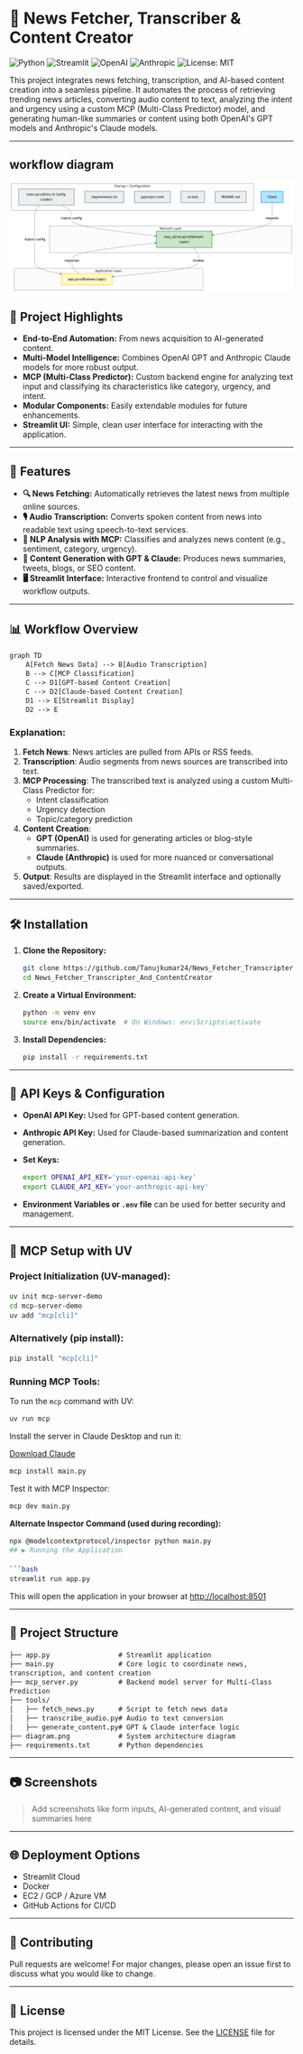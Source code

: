 
# 📰 News Fetcher, Transcriber & Content Creator

![Python](https://img.shields.io/badge/Python-3670A0?style=flat&logo=python&logoColor=white)
![Streamlit](https://img.shields.io/badge/Streamlit-FF4B4B?style=flat&logo=streamlit&logoColor=white)
![OpenAI](https://img.shields.io/badge/OpenAI-412991?style=flat&logo=openai&logoColor=white)
![Anthropic](https://img.shields.io/badge/Claude-AI-yellow?style=flat)
![License: MIT](https://img.shields.io/badge/License-MIT-yellow.svg)

This project integrates news fetching, transcription, and AI-based content creation into a seamless pipeline. It automates the process of retrieving trending news articles, converting audio content to text, analyzing the intent and urgency using a custom MCP (Multi-Class Predictor) model, and generating human-like summaries or content using both OpenAI's GPT models and Anthropic's Claude models.

---
## workflow diagram
![workflow](https://github.com/Tanujkumar24/News_Fetcher_Transcripter_And_ContentCreator/blob/master/diagram.png)

## 🧠 Project Highlights

- **End-to-End Automation:** From news acquisition to AI-generated content.
- **Multi-Model Intelligence:** Combines OpenAI GPT and Anthropic Claude models for more robust output.
- **MCP (Multi-Class Predictor):** Custom backend engine for analyzing text input and classifying its characteristics like category, urgency, and intent.
- **Modular Components:** Easily extendable modules for future enhancements.
- **Streamlit UI:** Simple, clean user interface for interacting with the application.

---

## 🚀 Features

- **🔍 News Fetching:** Automatically retrieves the latest news from multiple online sources.
- **🎙️ Audio Transcription:** Converts spoken content from news into readable text using speech-to-text services.
- **🧠 NLP Analysis with MCP:** Classifies and analyzes news content (e.g., sentiment, category, urgency).
- **🧾 Content Generation with GPT & Claude:** Produces news summaries, tweets, blogs, or SEO content.
- **🖥️ Streamlit Interface:** Interactive frontend to control and visualize workflow outputs.

---

## 📊 Workflow Overview

```mermaid
graph TD
    A[Fetch News Data] --> B[Audio Transcription]
    B --> C[MCP Classification]
    C --> D1[GPT-based Content Creation]
    C --> D2[Claude-based Content Creation]
    D1 --> E[Streamlit Display]
    D2 --> E
```

### Explanation:
1. **Fetch News**: News articles are pulled from APIs or RSS feeds.
2. **Transcription**: Audio segments from news sources are transcribed into text.
3. **MCP Processing**: The transcribed text is analyzed using a custom Multi-Class Predictor for:
   - Intent classification
   - Urgency detection
   - Topic/category prediction
4. **Content Creation**:
   - **GPT (OpenAI)** is used for generating articles or blog-style summaries.
   - **Claude (Anthropic)** is used for more nuanced or conversational outputs.
5. **Output**: Results are displayed in the Streamlit interface and optionally saved/exported.

---

## 🛠️ Installation

1. **Clone the Repository:**

   ```bash
   git clone https://github.com/Tanujkumar24/News_Fetcher_Transcripter_And_ContentCreator.git
   cd News_Fetcher_Transcripter_And_ContentCreator
   ```

2. **Create a Virtual Environment:**

   ```bash
   python -m venv env
   source env/bin/activate  # On Windows: env\Scripts\activate
   ```

3. **Install Dependencies:**

   ```bash
   pip install -r requirements.txt
   ```

---

## 🔐 API Keys & Configuration

- **OpenAI API Key:** Used for GPT-based content generation.
- **Anthropic API Key:** Used for Claude-based summarization and content generation.
- **Set Keys:**

   ```bash
   export OPENAI_API_KEY='your-openai-api-key'
   export CLAUDE_API_KEY='your-anthropic-api-key'
   ```

- **Environment Variables or `.env` file** can be used for better security and management.

---
## 🚀 MCP Setup with UV

### Project Initialization (UV-managed):

```bash
uv init mcp-server-demo
cd mcp-server-demo
uv add "mcp[cli]"
```

### Alternatively (pip install):

```bash
pip install "mcp[cli]"
```

### Running MCP Tools:

To run the `mcp` command with UV:

```bash
uv run mcp
```

Install the server in Claude Desktop and run it:

[Download Claude](https://claude.ai/download)

```bash
mcp install main.py
```

Test it with MCP Inspector:

```bash
mcp dev main.py
```

**Alternate Inspector Command (used during recording):**

```bash
npx @modelcontextprotocol/inspector python main.py
## ▶️ Running the Application

```bash
streamlit run app.py
```

This will open the application in your browser at [http://localhost:8501](http://localhost:8501)

---

## 📁 Project Structure

```plaintext
├── app.py                 # Streamlit application
├── main.py                # Core logic to coordinate news, transcription, and content creation
├── mcp_server.py          # Backend model server for Multi-Class Prediction
├── tools/
│   ├── fetch_news.py      # Script to fetch news data
│   ├── transcribe_audio.py# Audio to text conversion
│   ├── generate_content.py# GPT & Claude interface logic
├── diagram.png            # System architecture diagram
├── requirements.txt       # Python dependencies
```

---

## 📷 Screenshots

> Add screenshots like form inputs, AI-generated content, and visual summaries here

---

## 🌐 Deployment Options

- Streamlit Cloud
- Docker
- EC2 / GCP / Azure VM
- GitHub Actions for CI/CD

---

## 🤝 Contributing

Pull requests are welcome! For major changes, please open an issue first to discuss what you would like to change.

---

## 📄 License

This project is licensed under the MIT License. See the [LICENSE](LICENSE) file for details.
